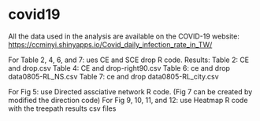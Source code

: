 # covid19
All the data used in the analysis are available on the COVID-19 website:
https://ccminyi.shinyapps.io/Covid_daily_infection_rate_in_TW/

For Table 2, 4, 6, and 7: ues CE and SCE drop R code.
Results:
Table 2: CE and drop.csv
Table 4: CE and drop-right90.csv
Table 6: ce and drop data0805-RL_NS.csv
Table 7: ce and drop data0805-RL_city.csv

For Fig 5: use Directed assciative network R code. (Fig 7 can be created by modified the direction code)
For Fig 9, 10, 11, and 12: use Heatmap R code with the treepath results csv files
